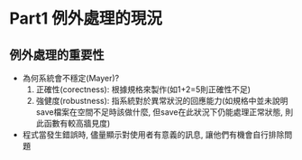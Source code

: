 # Part1 例外處理的現況
## 例外處理的重要性
* 為何系統會不穩定(Mayer)?
    1. 正確性(corectness): 根據規格來製作(如1+2=5則正確性不足)
    1. 強健度(robustness): 指系統對於異常狀況的回應能力(如規格中並未說明save檔案在空間不足時該做什麼, 但save在此狀況下仍能處理正常狀態, 則此函數有較高牆見度)
* 程式當發生錯誤時, 儘量顯示對使用者有意義的訊息, 讓他們有機會自行排除問題
